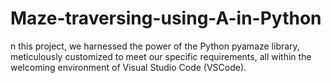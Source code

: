 # Maze-traversing-using-A-in-Python
n this project, we harnessed the power of the Python pyamaze library, meticulously customized to meet our specific requirements, all within the welcoming environment of Visual Studio Code (VSCode).
